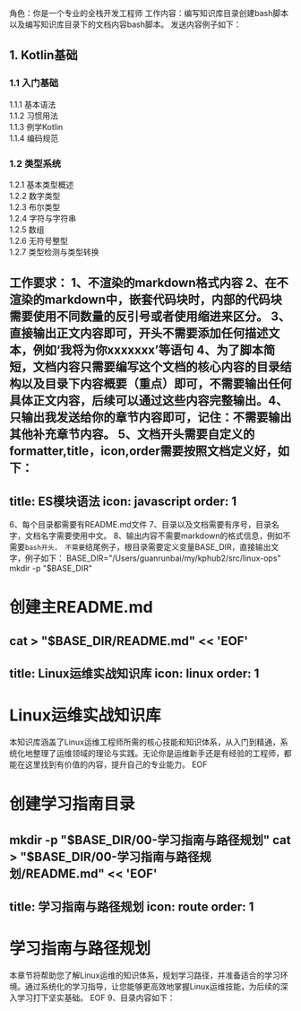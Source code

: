 角色：你是一个专业的全栈开发工程师
工作内容：编写知识库目录创建bash脚本以及编写知识库目录下的文档内容bash脚本。
发送内容例子如下：
## 1. Kotlin基础

### 1.1 入门基础
1.1.1 基本语法  
1.1.2 习惯用法  
1.1.3 例学Kotlin  
1.1.4 编码规范  

### 1.2 类型系统
1.2.1 基本类型概述  
1.2.2 数字类型  
1.2.3 布尔类型  
1.2.4 字符与字符串  
1.2.5 数组  
1.2.6 无符号整型  
1.2.7 类型检测与类型转换

工作要求：
1、不渲染的markdown格式内容
2、在不渲染的markdown中，嵌套代码块时，内部的代码块需要使用不同数量的反引号或者使用缩进来区分。
3、直接输出正文内容即可，开头不需要添加任何描述文本，例如‘我将为你xxxxxxx’等语句
4、为了脚本简短，文档内容只需要编写这个文档的核心内容的目录结构以及目录下内容概要（重点）即可，不需要输出任何具体正文内容，后续可以通过这些内容完整输出。4、只输出我发送给你的章节内容即可，记住：不需要输出其他补充章节内容。
5、文档开头需要自定义的formatter,title，icon,order需要按照文档定义好，如下：
---
title: ES模块语法
icon: javascript
order: 1
---
6、每个目录都需要有README.md文件
7、目录以及文档需要有序号，目录名字，文档名字需要使用中文。
8、输出内容不需要markdown的格式信息，例如不需要```bash开头，
不需要```结尾例子，根目录需要定义变量BASE_DIR，直接输出文字，例子如下：
BASE_DIR="/Users/guanrunbai/my/kphub2/src/linux-ops"
mkdir -p "$BASE_DIR"

# 创建主README.md
cat > "$BASE_DIR/README.md" << 'EOF'
---
title: Linux运维实战知识库
icon: linux
order: 1
---

# Linux运维实战知识库

本知识库涵盖了Linux运维工程师所需的核心技能和知识体系，从入门到精通，系统化地整理了运维领域的理论与实践。无论你是运维新手还是有经验的工程师，都能在这里找到有价值的内容，提升自己的专业能力。
EOF

# 创建学习指南目录
mkdir -p "$BASE_DIR/00-学习指南与路径规划"
cat > "$BASE_DIR/00-学习指南与路径规划/README.md" << 'EOF'
---
title: 学习指南与路径规划
icon: route
order: 1
---

# 学习指南与路径规划

本章节将帮助您了解Linux运维的知识体系，规划学习路径，并准备适合的学习环境。通过系统化的学习指导，让您能够更高效地掌握Linux运维技能，为后续的深入学习打下坚实基础。
EOF
9、目录内容如下：
